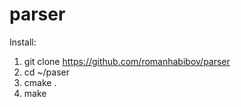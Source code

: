 # parser

Install:

1. git clone https://github.com/romanhabibov/parser
2. cd ~/paser
3. cmake .
4. make
